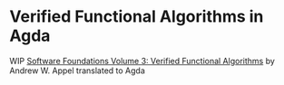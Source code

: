 # Verified Functional Algorithms in Agda

WIP [Software Foundations Volume 3: Verified Functional Algorithms](https://softwarefoundations.cis.upenn.edu/vfa-current/index.html) by Andrew W. Appel
translated to Agda

